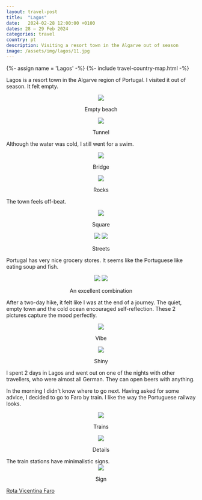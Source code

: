 ```yaml
---
layout: travel-post
title:  "Lagos"
date:   2024-02-28 12:00:00 +0100
dates: 28 – 29 Feb 2024
categories: travel
country: pt
description: Visiting a resort town in the Algarve out of season
image: /assets/img/lagos/11.jpg
---
```


{%- assign name = 'Lagos' -%}
{%- include travel-country-map.html -%}

Lagos is a resort town in the Algarve region of Portugal. I visited it out of season. It felt empty.
<center>
    <img src="/assets/img/lagos/1.jpg" />
    <p class="image-label">Empty beach</p>
</center>

<center>
    <img src="/assets/img/lagos/2.jpg" />
    <p class="image-label">Tunnel</p>
</center>

Although the water was cold, I still went for a swim.
<center>
    <img src="/assets/img/lagos/3.jpg" />
    <p class="image-label">Bridge</p>
</center>

<center>
    <img src="/assets/img/lagos/4.jpg" />
    <p class="image-label">Rocks</p>
</center>

The town feels off-beat.
<center>
    <img src="/assets/img/lagos/8.jpg" />
    <p class="image-label">Square</p>
</center>

<center>
    <div class="side-by-side">
        <img src="/assets/img/lagos/5.jpg" />
        <img src="/assets/img/lagos/6.jpg" />
    </div>
    <p class="image-label">Streets</p>
</center>

Portugal has very nice grocery stores. It seems like the Portuguese like eating soup and fish.
<center>
    <div class="side-by-side">
        <img src="/assets/img/lagos/9.jpg" />
        <img src="/assets/img/lagos/10.jpg" />
    </div>
    <p class="image-label">An excellent combination</p>
</center>

After a two-day hike, it felt like I was at the end of a journey. The quiet, empty town and the cold ocean encouraged self-reflection. These 2 pictures capture the mood perfectly. 
<center>
    <img src="/assets/img/lagos/11.jpg" />
    <p class="image-label">Vibe</p>
</center>

<center>
    <img src="/assets/img/lagos/12.jpg" />
    <p class="image-label">Shiny</p>
</center>

I spent 2 days in Lagos and went out on one of the nights with other travellers, who were almost all German. They can open beers with anything.

In the morning I didn't know where to go next. Having asked for some advice, I decided to go to Faro by train. I like the way the Portuguese railway looks.
<center>
    <img src="/assets/img/lagos/13.jpg" />
    <p class="image-label">Trains</p>
</center>

<center>
    <img src="/assets/img/lagos/14.jpg" />
    <p class="image-label">Details</p>
</center>
The train stations have minimalistic signs.
<center>
    <img src="/assets/img/lagos/15.jpg" />
    <p class="image-label">Sign</p>
</center>

<a class="prev" href="/travel/2024/rota-vicentina">
    Rota Vicentina
</a>

<a class="next" href="/travel/2024/faro">
    Faro
</a>

